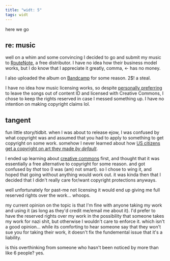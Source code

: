 ```yaml
---
title: "widt: 5"
tags: widt
---
```


here we go

## re: music

well on a whim and some convincing I decided to go and submit my music to [RouteNote](https://www.routenote.com/), a free distributor. I have no idea how their business model works, but I do know that I appreciate it greatly, comma, \<- has no money.

I also uploaded the album on [Bandcamp](https://parchmenttt.bandcamp.com/album/cutting-it-thin) for some reason. 2$! a steal. 

I have no idea how music licensing works, so despite [personally preferring](/something/) to leave the songs out of content ID and licensed with Creative Commons, I chose to keep the rights reserved in case I messed something up. I have no intention on making copyright claims lol.

## tangent

fun little story/tidbit. when I was about to release ejow, I was confused by what copyright was and assumed that you had to apply to something to get copyright on some work. somehow I never learned about how [US citizens get a copyright on art they made *by default*](https://en.wikipedia.org/wiki/Copyright_Act_of_1790). 

I ended up learning about [creative commons](https://creativecommons.org/) first, and thought that it was essentially a free alternative to copyright for some reason. and got confused by *that* too (I was (am) not smart). so I chose to wing it, and hoped that going without anything would work out. it was kinda then that I decided that I didn't really care for/want copyright protections anyways.

well unfortunately for past-me not licensing it would end up giving me full reserved rights over the work... whoops.

my current opinion on the topic is that I'm fine with anyone taking my work and using it (as long as they'd credit me/email me about it). I'd prefer to have the reserved rights over my work in the possibility that someone takes my work for nazi shit, but otherwise I wouldn't care to enforce it. which isn't a good opinion... while its comforting to hear someone say that they won't sue you for taking their work, it doesn't fix the fundemental issue that it's a liability.

is this overthinking from someone who hasn't been noticed by more than like 6 people? yes.

